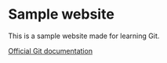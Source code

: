 # Sample website

This is a sample website made for learning Git.

[Official Git documentation ](https://git-scm.com/doc)
